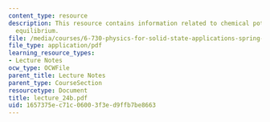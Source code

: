 ```yaml
---
content_type: resource
description: This resource contains information related to chemical potential and
  equilibrium.
file: /media/courses/6-730-physics-for-solid-state-applications-spring-2003/1657375ec71c06003f3ed9ffb7be8663_lecture_24b.pdf
file_type: application/pdf
learning_resource_types:
- Lecture Notes
ocw_type: OCWFile
parent_title: Lecture Notes
parent_type: CourseSection
resourcetype: Document
title: lecture_24b.pdf
uid: 1657375e-c71c-0600-3f3e-d9ffb7be8663
---
```

